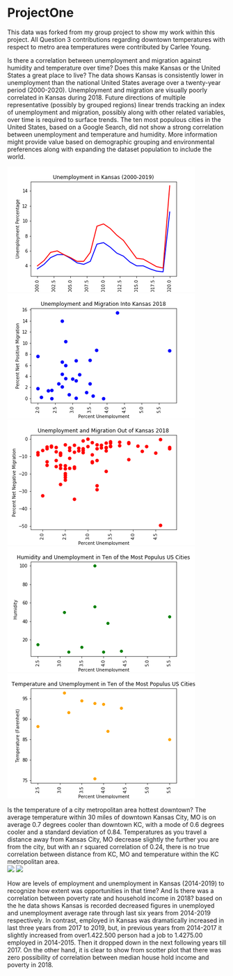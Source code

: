 # ProjectOne
This data was forked from my group project to show my work within this project.
All Question 3 contributions regarding downtown temperatures with respect to metro area temperatures were contributed by Carlee Young.

Is there a correlation between unemployment and migration against humidity and temperature over time? Does this make Kansas or the United States a great place to live? The data shows Kansas is consistently lower in unemployment than the national United States average over a twenty-year period (2000-2020). Unemployment and migration are visually poorly correlated in Kansas during 2018. Future directions of multiple representative (possibly by grouped regions) linear trends tracking an index of unemployment and migration, possibly along with other related variables, over time is required to surface trends. The ten most populous cities in the United States, based on a Google Search, did not show a strong correlation between unemployment and temperature and humidity. More information might provide value based on demographic grouping and environmental preferences along with expanding the dataset population to include the world.  

![alt text](https://github.com/JeffreyMerrickBauman/ProjectOne/blob/master/Question2/Kansas_USA_UE.png)
![alt text](https://github.com/JeffreyMerrickBauman/ProjectOne/blob/master/Question2/KansasUE_MigIn_2018.png)
![alt text](https://github.com/JeffreyMerrickBauman/ProjectOne/blob/master/Question2/KansasUE_MigOut_2018.png)
![alt text](https://github.com/JeffreyMerrickBauman/ProjectOne/blob/master/Question2/USAUE_Hum_2019.png)
![alt text](https://github.com/JeffreyMerrickBauman/ProjectOne/blob/master/Question2/USAUE_Temp_2019.png)

Is the temperature of a city metropolitan area hottest downtown?
    The average temperature within 30 miles of downtown Kansas City, MO is on average 0.7 degrees cooler than downtown KC, with a mode of 0.6 degrees cooler and a standard deviation of 0.84.  Temperatures as you travel a distance away from Kansas City, MO decrease slightly the further you are from the city, but with an r squared correlation of 0.24, there is no true correlation between distance from KC, MO and temperature within the KC metropolitan area.  
![](2020-06-10-17-55-24.png)
![](2020-06-10-17-55-47.png)



How are levels of employment and unemployment in Kansas (2014-2019) to recognize how extent was opportunities in that time? And Is there was a correlation between poverty rate and household income in 2018? based on the he data shows Kansas is recorded decreased figures   in unemployed and unemployment average rate through last six years from 2014-2019 respectively. In contrast, employed in Kansas was dramatically increased in last three years from 2017 to 2019, but, in previous years from 2014-2017 it slightly increased from over1.422.500 person had a job to 1.4275.00 employed in 2014-2015. Then it dropped down in the next following years till 2017. On the other hand, it is clear to show from scotter plot that there was zero possibility of correlation between median house hold income and poverty in 2018.

 


 
 
 
